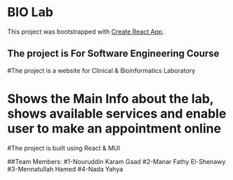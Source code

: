 # BIO Lab

This project was bootstrapped with [Create React App](https://github.com/facebook/create-react-app).

## The project is For Software Engineering Course

#The project is a website for Clinical & Bioinformatics Laboratory
# Shows the Main Info about the lab, shows available services and enable user to make an appointment online

#The project is built using React & MUI 

##Team Members:
#1-Nouruddin Karam Gaad
#2-Manar Fathy El-Shenawy
#3-Mennatullah Hamed
#4-Nada Yahya

